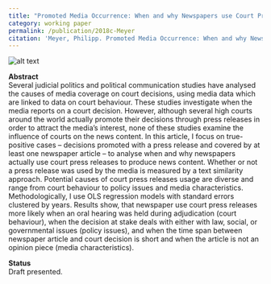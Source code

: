 ```yaml
---
title: "Promoted Media Occurrence: When and why Newspapers use Court Press Releases for News Content"
category: working paper
permalink: /publication/2018c-Meyer
citation: 'Meyer, Philipp. Promoted Media Occurrence: When and why Newspapers use Court Press Releases for News Content. Working Paper.'
---
```


![alt text](https://phimeyer.github.io/images/similarity_network.jgp "Text Similarity Network")

<p><b>Abstract</b><br>
Several judicial politics and political communication studies have analysed the causes of media coverage on court decisions, using media data which are linked to data on court behaviour. These studies investigate when the media reports on a court decision. However, although several high courts around the world actually promote their decisions through press releases in order to attract the media’s interest, none of these studies examine the influence of courts on the news content. In this article, I focus on true-positive cases – decisions promoted with a press release and covered by at least one newspaper article – to analyse when and why newspapers actually use court press releases to produce news content. Whether or not a press release was used by the media is measured by a text similarity approach.  Potential causes of court press releases usage are diverse and range from court behaviour to policy issues and media characteristics. Methodologically, I use OLS regression models with standard errors clustered by years. Results show, that newspaper use court press releases more likely when an oral hearing was held during adjudication (court behaviour), when the decision at stake deals with either with law, social, or governmental issues (policy issues), and when the time span between newspaper article and court decision is short and when the article is not an opinion piece (media characteristics).</p>

<p><b>Status</b><br>
Draft presented.</p>
